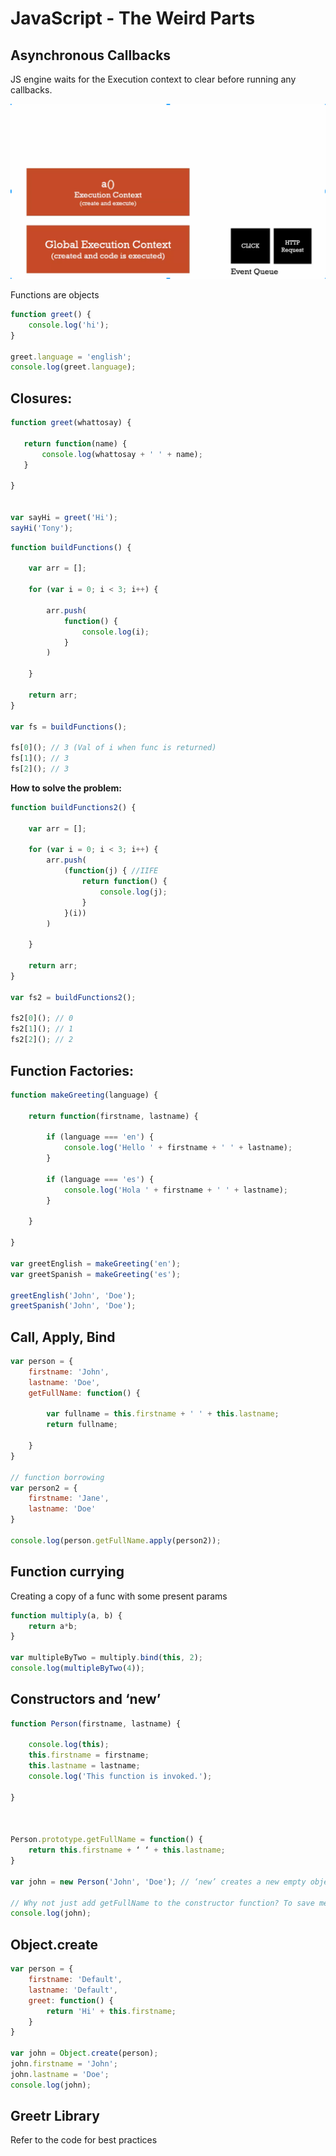 # JavaScript - The Weird Parts

## Asynchronous Callbacks


JS engine waits for the Execution context to clear before running any callbacks.

![Execution Context Image](/images/Execution_Context_Image.png)

Functions are objects
```js
function greet() {
    console.log('hi');   
}

greet.language = 'english';
console.log(greet.language);
```

## Closures:

```js
function greet(whattosay) {

   return function(name) {
       console.log(whattosay + ' ' + name);
   }

}


var sayHi = greet('Hi');
sayHi('Tony');
```



```js
function buildFunctions() {
 
    var arr = [];
    
    for (var i = 0; i < 3; i++) {
        
        arr.push(
            function() {
                console.log(i);   
            }
        )
        
    }
    
    return arr;
}

var fs = buildFunctions();

fs[0](); // 3 (Val of i when func is returned) 
fs[1](); // 3 
fs[2](); // 3 
```

**How to solve the problem:**
```js
function buildFunctions2() {
 
    var arr = [];
    
    for (var i = 0; i < 3; i++) {
        arr.push(
            (function(j) { //IIFE
                return function() {
                    console.log(j);   
                }
            }(i))
        )
        
    }
    
    return arr;
}

var fs2 = buildFunctions2();

fs2[0](); // 0
fs2[1](); // 1
fs2[2](); // 2
```

## Function Factories:

```js
function makeGreeting(language) {
 
    return function(firstname, lastname) {
     
        if (language === 'en') {
            console.log('Hello ' + firstname + ' ' + lastname);   
        }

        if (language === 'es') {
            console.log('Hola ' + firstname + ' ' + lastname);   
        }
        
    }
    
}

var greetEnglish = makeGreeting('en');
var greetSpanish = makeGreeting('es');

greetEnglish('John', 'Doe');
greetSpanish('John', 'Doe');
```

## Call, Apply, Bind 

```js
var person = {
    firstname: 'John',
    lastname: 'Doe',
    getFullName: function() {
        
        var fullname = this.firstname + ' ' + this.lastname;
        return fullname;
        
    }
}

// function borrowing
var person2 = {
    firstname: 'Jane',
    lastname: 'Doe'
}

console.log(person.getFullName.apply(person2));
```

## Function currying 
Creating a copy of a func with some present params
```js
function multiply(a, b) {
    return a*b;   
}

var multipleByTwo = multiply.bind(this, 2);
console.log(multipleByTwo(4));
```

## Constructors and ‘new’

```js
function Person(firstname, lastname) {
 
    console.log(this);
    this.firstname = firstname;
    this.lastname = lastname;
    console.log('This function is invoked.');
    
}



Person.prototype.getFullName = function() {
    return this.firstname + ‘ ‘ + this.lastname;
}

var john = new Person('John', 'Doe'); // ‘new’ creates a new empty object and then the following function is invoked. ‘this’ is set to the new empty object. Properties or methods inside the constructor function gets assigned to the new object as well. The new object’s prototype = Person.prototype

// Why not just add getFullName to the constructor function? To save memory space because each new object will get it’s own copy of the function.
console.log(john);
```

## Object.create 

```js
var person = {
    firstname: 'Default',
    lastname: 'Default',
    greet: function() {
        return 'Hi' + this.firstname;
    }
}

var john = Object.create(person);
john.firstname = 'John';
john.lastname = 'Doe';
console.log(john);
```


## Greetr Library

Refer to the code for best practices